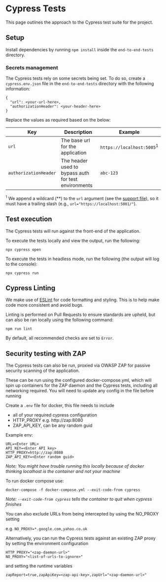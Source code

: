 # Cypress Tests

This page outlines the approach to the Cypress test suite for the project.

## Setup

Install dependencies by running `npm install` inside the `end-to-end-tests` directory.

### Secrets management

The Cypress tests rely on some secrets being set. To do so, create a `cypress.env.json` file in the `end-to-end-tests` directory with the following information:

```
{
  "url": <your-url-here>,
  "authorizationHeader": <your-header-here>
}
```

Replace the values as required based on the below:

| Key | Description | Example |
|--|--|--|
| `url` | The base url for the application | `https://localhost:5005`<sup>1</sup> |
| `authorizationHeader` | The header used to bypass auth for test environments | `abc-123` |

<sup>1</sup> We append a wildcard (\*\*) to the `url` argument (see the [support file](cypress/support/e2e.ts)), so it must have a trailing slash (e.g., `url="https://localhost:5001/"`).

## Test execution
The Cypress tests will run against the front-end of the application.

To execute the tests locally and view the output, run the following:

`npx cypress open`

To execute the tests in headless mode, run the following (the output will log to the console):

`npx cypress run`

## Cypress Linting
We make use of [ESLint](https://eslint.org/) for code formatting and styling. This is to help make code more consistent and avoid bugs.

Linting is performed on Pull Requests to ensure standards are upheld, but can also be ran locally using the following command:

`npm run lint`

By default, all recommended checks are set to `Error`.

## Security testing with ZAP

The Cypress tests can also be run, proxied via OWASP ZAP for passive security scanning of the application.

These can be run using the configured docker-compose.yml, which will spin up containers for the ZAP daemon and the Cypress tests, including all networking required. You will need to update any config in the file before running

Create a `.env` file for docker, this file needs to include

* all of your required cypress configuration
* HTTP_PROXY e.g. http://zap:8080
* ZAP_API_KEY, can be any random guid

Example env:
```
URL=<Enter URL>
API_KEY=<Enter API key>
HTTP_PROXY=http://zap:8080
ZAP_API_KEY=<Enter random guid>
```
_Note: You might have trouble running this locally because of docker thinking localhost is the container and not your machine_

To run docker compose use:

`docker-compose -f docker-compose.yml --exit-code-from cypress`

_Note: `--exit-code-from cypress` tells the container to quit when cypress finishes_

You can also exclude URLs from being intercepted by using the NO_PROXY setting

e.g. `NO_PROXY=*.google.com,yahoo.co.uk`

Alternatively, you can run the Cypress tests against an existing ZAP proxy by setting the environment configuration
```
HTTP_PROXY="<zap-daemon-url>"
NO_PROXY="<list-of-urls-to-ignore>"
```
and setting the runtime variables

`zapReport=true,zapApiKey=<zap-api-key>,zapUrl="<zap-daemon-url>"`